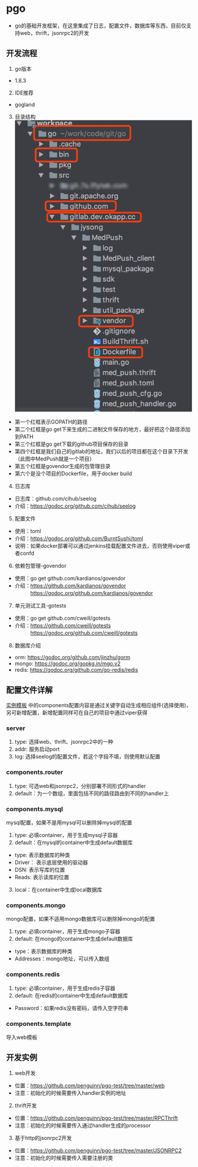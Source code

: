 # pgo #
* go的基础开发框架，在这里集成了日志，配置文件，数据库等东西，目前仅支持web，thrift，jsonrpc2的开发 

## 开发流程 ##
1. go版本
* 1.8.3

2. IDE推荐
* gogland

3. 目录结构<br />
![Alt text](./doc/construction.jpeg "结构图片")
* 第一个红框表示GOPATH的路径
* 第二个红框是go get下来生成的二进制文件保存的地方，最好把这个路径添加到PATH
* 第三个红框是go get下载的github项目保存的目录
* 第四个红框是我们自己的gitlab的地址，我们以后的项目都在这个目录下开发（此图中MedPush就是一个项目）
* 第五个红框是govendor生成的包管理目录
* 第六个是没个项目的Dockerfile，用于docker build

4. 日志库<br />
* 日志库：github.com/cihub/seelog
* 介绍：https://godoc.org/github.com/cihub/seelog

<!-- 如果docker部署可以通过jenkins挂载配置文件进去
否则使用viper或者confd -->
5. 配置文件
* 使用：toml
* 介绍：https://godoc.org/github.com/BurntSushi/toml
* 说明：如果docker部署可以通过jenkins挂载配置文件进去，否则使用viper或者confd

6. 依赖包管理-govendor
* 使用：go get github.com/kardianos/govendor
* 介绍：https://github.com/kardianos/govendor  
　　　https://godoc.org/github.com/kardianos/govendor
     
7. 单元测试工具-gotests
* 使用：go get github.com/cweill/gotests
* 介绍：https://github.com/cweill/gotests  
　　　https://godoc.org/github.com/cweill/gotests

8. 数据库介绍  
* orm:  https://godoc.org/github.com/jinzhu/gorm
* mongo: https://godoc.org/gopkg.in/mgo.v2
* redis: https://godoc.org/github.com/go-redis/redis

## 配置文件详解 ##
[实例模板][实例模板]  中的components配置内容是通过关键字自动生成相应组件(选择使用)，另可新增配置，新增配置同样可在自己的项目中通过viper获得

[实例模板]: https://github.com/penguinn/pgo/tree/master/doc/example.toml  

### server  
1. type: 选择web、thrift、jsonrpc2中的一种
2. addr: 服务启动port
3. log: 选择seelog的配置文件，若这个字段不填，则使用默认配置
### components.router
1. type: 可选web和jsonrpc2，分别部署不同形式的handler
2. default：为一个数组，里面包括不同的路径路由到不同的handler上
### components.mysql
mysql配置，如果不是用mysql可以删除掉mysql的配置
1. type: 必填container，用于生成mysql子容器
2. default：在mysql的container中生成default数据库
* type: 表示数据库的种类
* Driver： 表示底层使用的驱动器
* DSN: 表示写库的位置
* Reads: 表示读库的位置
3. local：在container中生成local数据库
### components.mongo
mongo配置，如果不适用mongo数据库可以删除掉mongo的配置
1. type: 必填container，用于生成mongo子容器
2. default: 在mongo的container中生成default数据库
* type：表示数据库的种类
* Addresses：mongo地址，可以传入数组
### components.redis
1. type: 必填container，用于生成redis子容器
2. default: 在redis的container中生成default数据库
* Password：如果redis没有密码，请传入空字符串
### components.template
导入web模板


## 开发实例 ##
1. web开发  
* 位置：https://github.com/penguinn/pgo-test/tree/master/web
* 注意：初始化的时候需要传入handler实例的地址

2. thrift开发 
* 位置：https://github.com/penguinn/pgo-test/tree/master/RPCThrift  
* 注意：初始化的时候需要传入通过handler生成的processor

3. 基于http的jsonrpc2开发
* 位置：https://github.com/penguinn/pgo-test/tree/master/JSONRPC2
* 注意：初始化的时候需要传入需要注册的类
